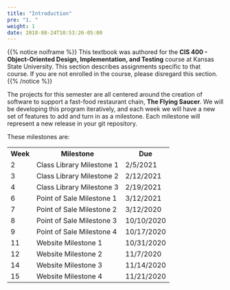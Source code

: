 ```yaml
---
title: "Introduction"
pre: "1. "
weight: 1
date: 2018-08-24T10:53:26-05:00
---
```


{{% notice noiframe %}}
This textbook was authored for the **CIS 400 - Object-Oriented Design, Implementation, and Testing** course at Kansas State University.  This section describes assignments specific to that course.  If you are not enrolled in the course, please disregard this section.
{{% /notice %}}

The projects for this semester are all centered around the creation of software to support a fast-food restaurant chain, **The Flying Saucer**. We will be developing this program iteratively, and each week we will have a new set of features to add and turn in as a milestone. Each milestone will represent a new release in your git repository.

These milestones are:

<table>
  <tr>
    <th>Week</th>
    <th>Milestone</th>
    <th>Due</th>
  </tr>
  <tr>
    <td>2</td>
    <td>Class Library Milestone 1</td>
    <td>2/5/2021</td>
  </tr>
  <tr>
    <td>3</td>
    <td>Class Library Milestone 2</td>
    <td>2/12/2021</td>
  </tr>
  <tr>
    <td>4</td>
    <td>Class Library Milestone 3</td>
    <td>2/19/2021</td>
  </tr>
  <tr>
    <td>6</td>
    <td>Point of Sale Milestone 1</td>
    <td>3/12/2021</td>
  </tr>
  <tr>
    <td>7</td>
    <td>Point of Sale Milestone 2</td>
    <td>3/12/2020</td>
  </tr>
  <tr>
    <td>8</td>
    <td>Point of Sale Milestone 3</td>
    <td>10/10/2020</td>
  </tr>
  <tr>
    <td>9</td>
    <td>Point of Sale Milestone 4</td>
    <td>10/17/2020</td>
  </tr>
  <tr>
    <td>11</td>
    <td>Website Milestone 1</td>
    <td>10/31/2020</td>
  </tr>
  <tr>
    <td>12</td>
    <td>Website Milestone 2</td>
    <td>11/7/2020</td>
  </tr>
  <tr>
    <td>14</td>
    <td>Website Milestone 3</td>
    <td>11/14/2020</td>
  </tr>
  <tr>
    <td>15</td>
    <td>Website Milestone 4</td>
    <td>11/21/2020</td>
  </tr>
</table>